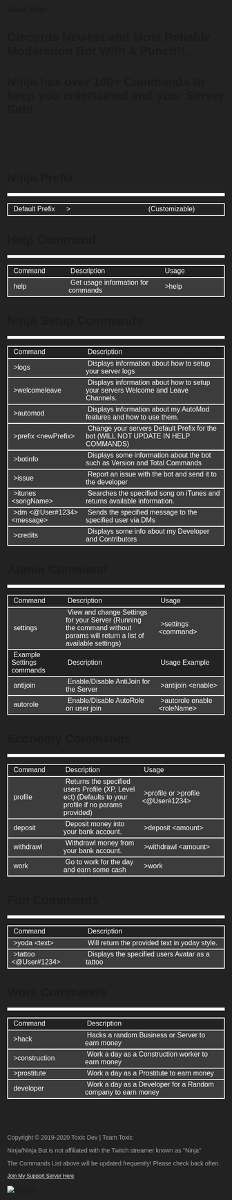 <html><head><style>
    @import url('https://fonts.googleapis.com/css?family=Montserrat&display=swap');
    * {
        font-family: 'Montserrat', sans-serif;
    }
    body{
        background-color: #222222 !important;
    }
    p{
        color: white;
        font-size: 16px;
    }
    .item {
        color: white;
        font-size: 14px;
    }
    #menu {
        background: #191919 !important;
        position: fixed;
    }
    #menu ul li a:not(.btn) {
        color: #fff !important;
        background-color: #191919 !important;
        text-transform: uppercase !important;
        padding: 0.400rem 1rem !important;
    }
    #menu ul li a:not(.btn):hover{
        color: #fa9c1f !important;
        background-color: #191919 !important;
        text-transform: uppercase !important;
        padding: 0.400rem 1rem !important;
        transition: color .5s !important;
    }
    #menu div.menu.container {
        background: #191919 !important;
    }
    #bot-details-page .bot-name {
        color: #fff !important;
    }
    .columns {
        flex-direction: column;
        align-items: center;
        text-align: center;
    }
    .container {
        color: white !important;
        box-shadow: none !important;
        border-top: none !important;
    }
    .status {
        display: none !important;
    }
    #bot-info p {
        justify-content: center !important;
    }
    .is-flex {
        display: flex !important;
    }
    .color-blue {
        display: none !important;
    }
    .column p:nth-child(1) {
        display: none !important;
    }
    #bot-stats {
        display: none !important;
    }
    .serversshards a span {
        background-color: transparent !important;
        color: #fff !important;
        margin: 0 !important;
        padding: 0 !important;
    }
    .btn-orange {
        border-radius: 100em;
        background-color: #FFFFFF;
        color: #222222;
        width: 110px !important;
        margin: 20px 10px 0 10px !important;
        padding: 10px;
    }
    .btn-orange:hover {
        background-color: #E8E8E8;
    }
    .botpagebutton {
        border-radius: 100em !important;
        background-color: #272727 !important;
        padding: 0.400rem 1rem !important;
        color: #fff !important;
        height: auto !important;
        line-height: 1.5 !important;
        font-size: 14px !important;
        border: 1px solid #222222 !important;
    }
    .botpagebutton:hover {
        color: #fff !important;
        background-color: #272727 !important;
        border: 1px solid white !important;
        transition: all .3s ease-in !important;
    }
    #delete {
        border: 1px solid #222222 !important;
    }
    #delete:hover {
        border: 1px solid white !important;
        transition: all .3s ease-in !important;
    }
    #report {
        border: 1px solid #222222 !important;
    }
    #report:hover {
        border: 1px solid white !important;
        transition: all .3s ease-in !important;
    }
    #cdm-zone-01 {
        display: none !important;
    }
    .lib a {
        color: #FFFFFF !important;
        font-size: 12px !important;
    }
    .lib a:hover {
        color: #E8E8E8 !important;
    }
    .container.is-widescreen {
        padding: 10px 0 !important;
        border: 0px !important;
    }
    p.bot-description {
        color: #FFFFFF !important;
        font-size: 20px !important;
    }
    .btn-like {
        background-color: #FFFFFF !important;
        color: #222222 !important;
        border-radius: 10px !important;
        border: none !important;
    }
    .btn-like:hover {
        background-color: #E8E8E8 !important;
        color: #222222 !important;
    }
    .atag,
    .bot-tags-title {
        display: none !important;
    }
    #bot-details-page > article > div.container.is-widescreen > div.columns.is-tablet.is-desktop > div.column {
        display: none !important;
    }
    .owners a{
        color: #fff !important;
    }
    #createdby i {
        font-style: normal !important;
    }
    #createdby b {
        background-color: #272727 !important;
        color: #fff;
    }
    b {
        color: white;
    }
    .longdescription {
        background: transparent !important;
    }
    .content {
        background: transparent !important;
        box-shadow: none !important;
    }
    .no:hover:hover {
        background: #222222 !important;
    }
    th.title {
        font-size: 16pt;
        color: white !important;
    }
    th.sub-title {
        font-size: 12pt;
        color: white !important;
    }
    td{
        color: white !important;
    }
    html{
        background: #222222 !important;
    }
    .content h1 {
        color: white !important;
        text-align: center !important;
        font-size: 40px !important;
        font-weight: bold !importantde;
    }
    .content h2 {
        color: white !important;
        text-align: center !important;
        font-size: 50px !important;
        font-weight: bolder !important;
        margin-bottom: -30px !important;
    }
    .content h3 {
        color: white !important;
        text-align: center !important;
        font-weight: bold !important;
        font-size: 30px !important;
        line-height: 35px !important;
        max-width: 1220px !important;
    }
    hr {
        background: white !important;
        border: 3px solid white !important;
    }
    tr {
        background: #3C3C3C !important;
        border: 2px solid white !important;
    }
    tr:hover {
        background-color: #222222 !important;
    }
    .JoinServer {
        border-radius: 100em;
        background-color: #FFFFFF;
        color: #222222;
        transition: all .4s ease-in-out;
        border: 1px solid #222222 !important;
        font-size: 14pt !important;
        padding: 10px !important;
        font: 600 18px "Karla", sans-serif !important;
        margin-bottom: 20px !important;
    }
    .JoinServer:hover {
        border-radius: 100em;
        background-color: #222222;
        color: #FFFFFF;
        transition: all .4s ease-in-out;
        border: 1px solid #FFFFFF !important;
        font-size: 14pt !important;
        padding: 10px !important;
        font: 600 18px "Karla", sans-serif !important;
        margin-bottom: 20px !important;
    }
    .columns .bot-img {
      height: 96px !important;
      width: 96px !important;
      box-shadow: none !important;
      border-radius: 72px !important;
      padding: 0 !important;
      margin: auto !important;
    }
    .centerr {
        display: block;
        margin-left: auto;
        margin-right: auto;
        width: 50%;
        border-radius: 10px;
        box-shadow: 0 0 5px 2px #FFFFFF;
        transition: all .5s ease-in-out;
        margin-bottom: 20px !important;
    }
    .centerr:hover {
        display: block;
        margin-left: auto;
        margin-right: auto;
        width: 55%;
        border-radius: 10px;
        box-shadow: 0 0 5px 2px #fa6060;
        transition: all .5s;
        margin-bottom: 20px !important;
    }
    .gif-img {
        display: block;
        margin-left: auto;
        margin-right: auto;
        width: 20%;
        border-radius: 10px;
        box-shadow: 0 0 5px 2px #FFFFFF;
    }
    .gif-img:hover {
        display: block;
        margin-left: auto;
        margin-right: auto;
        width: 25%;
        border-radius: 10px;
        box-shadow: 0 0 5px 2px #fa6060;
        transition: all .5s ease-in;
    }
    .footer {
        background-color: #222222 !important;
    }
    .my-copyright {
        font-size: 14px !important;
        color: #a2a7ab !important;
    }
    .footer a {
        font-size: 12px !important;
        color: #e8e8e8 !important;
    }
    .footer a:hover {
        color: #a2a7ab !important;
        text-decoration: underline !important;
    }
    ::-moz-selection {
        background: #FFFFFF;
        border-radius: 15px;
    }
    ::selection {
        color: black;
        background: #FFFFFF;
    }
    ::webkit-scrollbar {
        width: 9px;
    }
    ::-webkit-scrollbar-thumb {
        background-color: #FFFFFF;
        border-radius: 8px;  
    }
    ::-webkit-scrollbar-track {
        background-color: #252525;
    }
</style>
</head><body><h3>About Ninja</h3>
<h1>Discords Newest and Most Reliable Moderation Bot With A Punch!!,</h1>
<h1>Ninja has over 100+ Commands to keep you entertained and your Server Safe</h1>
<br>
<br>
<br>
<br>
<h1>Ninja Prefix</h1>
<hr>
<table border="0" cellpadding="10" style="width:100%;border-color:none;margin-left:auto;margin-right:auto;">
<tbody>
<tr style="height: 25px; background: #222222 !important;">
<td style="width: 163.533px; height: 28px;">&nbsp;Default Prefix</td>
<td style="width: 351.467px; height: 23px;">&nbsp;></td>
<td style="width: 237px; height: 23px;">&nbsp;(Customizable)</td>
</tr>
</tbody>
</table>
<h1>Help Command</h1>
<hr>
<table border="0" cellpadding="10" style="width:100%;border-color:none;margin-left:auto;margin-right:auto;">
<tbody>
<tr style="height: 25px; background: #222222 !important;">
<td style="width: 163.533px; height: 28px;">&nbsp;Command</td>
<td style="width: 351.467px; height: 23px;">&nbsp;Description</td>
<td style="width: 237px; height: 23px;">&nbsp;Usage</td>
</tr>
 <tr style="height: 20px;">
<td style="width: 163.533px; height: 20px;">&nbsp;<span style="color: white;">help</span></td>
<td style="width: 351.467px; height: 20px;">&nbsp;Get usage information for commands</td>
<td style="width: 237px; height: 20px;">&nbsp;>help</td>
</tr>
</tbody>
</table>
<h1>Ninja Setup Commands</h1>
<hr>
<table border="0" cellpadding="10" style="width:100%;border-color:none;margin-left:auto;margin-right:auto;">
<tbody>
<tr style="height: 25px; background: #222222 !important;">
<td style="width: 163.533px; height: 28px;">&nbsp;Command</td>
<td style="width: 351.467px; height: 23px;">&nbsp;Description</td>
</tr>
<tr style="height: 20px;">
<td style="width: 163.533px; height: 20px;">&nbsp;<span style="color: white;">>logs</span></td>
<td style="width: 351.467px; height: 20px;">&nbsp;Displays information about how to setup your server logs</td>
</tr>
<tr style="height: 20px;">
<td style="width: 163.533px; height: 20px;">&nbsp;<span style="color: white;">>welcomeleave</span></td>
<td style="width: 351.467px; height: 20px;">&nbsp;Displays information about how to setup your servers Welcome and Leave Channels.</td>
</tr>
<tr style="height: 20px;">
<td style="width: 163.533px; height: 20px;">&nbsp;<span style="color: white;">>automod</span></td>
<td style="width: 351.467px; height: 20px;">&nbsp;Displays information about my AutoMod features and how to use them.</td>
</tr>
<tr style="height: 20px;">
<td style="width: 163.533px; height: 20px;">&nbsp;<span style="color: white;">>prefix &lt;newPrefix&gt;</span></td>
<td style="width: 351.467px; height: 20px;">&nbsp;Change your servers Default Prefix for the bot (WILL NOT UPDATE IN HELP COMMANDS)</td>
</tr>
<tr style="height: 20px;">
<td style="width: 163.533px; height: 20px;">&nbsp;<span style="color: white;">>botinfo</span></td>
<td style="width: 351.467px; height: 20px;">&nbsp;Displays some information about the bot such as Version and Total Commands</td>
</tr>
<tr style="height: 20px;">
<td style="width: 163.533px; height: 20px;">&nbsp;<span style="color: white;">>issue</span></td>
<td style="width: 351.467px; height: 20px;">&nbsp;Report an issue with the bot and send it to the developer</td>
</tr>
<tr style="height: 20px;">
<td style="width: 163.533px; height: 20px;">&nbsp;<span style="color: white;">>itunes &lt;songName&gt;</span></td>
<td style="width: 351.467px; height: 20px;">&nbsp;Searches the specified song on iTunes and returns available information.</td>
</tr>
<tr style="height: 20px;">
<td style="width: 163.533px; height: 20px;">&nbsp;<span style="color: white;">>dm &lt;@User#1234&gt; &lt;message&gt;</span></td>
<td style="width: 351.467px; height: 20px;">&nbsp;Sends the specified message to the specified user via DMs</td>
</tr>
<tr style="height: 20px;">
<td style="width: 163.533px; height: 20px;">&nbsp;<span style="color: white;">>credits</span></td>
<td style="width: 351.467px; height: 20px;">&nbsp;Displays some info about my Developer and Contributors</td>
</tr>
</tbody>
</table>
<h1>Admin Command</h1>
<hr>
<table border="0" cellpadding="10" style="width:100%;border-color:none;margin-left:auto;margin-right:auto;">
<tbody>
<tr style="height: 25px; background: #222222 !important;">
<td style="width: 163.533px; height: 28px;">&nbsp;Command</td>
<td style="width: 351.467px; height: 23px;">&nbsp;Description</td>
<td style="width: 237px; height: 23px;">&nbsp;Usage</td>
</tr>
<tr style="height: 20px;">
<td style="width: 163.533px; height: 20px;">&nbsp;<span style="color: white;">settings</span></td>
<td style="width: 351.467px; height: 20px;">&nbsp;View and change Settings for your Server (Running the command without params will return a list of available settings)</td>
<td style="width: 237px; height: 20px;">&nbsp;>settings &lt;command&gt;</td>
</tr>
<tr style="height: 25px; background: #222222 !important;">
<td style="width: 163.533px; height: 28px;">&nbsp;Example Settings commands</td>
<td style="width: 351.467px; height: 23px;">&nbsp;Description</td>
<td style="width: 237px; height: 23px;">&nbsp;Usage Example</td>
</tr>
<tr style="height: 20px;">
<td style="width: 163.533px; height: 20px;">&nbsp;<span style="color: white;">antijoin</span></td>
<td style="width: 351.467px; height: 20px;">&nbsp;Enable/Disable AntiJoin for the Server</td>
<td style="width: 237px; height: 20px;">&nbsp;>antijoin &lt;enable&gt;</td>
</tr>
<tr style="height: 20px;">
<td style="width: 163.533px; height: 20px;">&nbsp;<span style="color: white;">autorole</span></td>
<td style="width: 351.467px; height: 20px;">&nbsp;Enable/Disable AutoRole on user join</td>
<td style="width: 237px; height: 20px;">&nbsp;>autorole enable &lt;roleName&gt;</td>
</tr>
</tbody>
</table>
<h1>Economy Commands</h1>
<hr><table border="0" cellpadding="10" style="width:100%;border-color:none;margin-left:auto;margin-right:auto;">
 
<tbody>
<tr style="height: 25px; background: #222222 !important;">
<td style="width: 163.533px; height: 28px;">&nbsp;Command</td>
<td style="width: 351.467px; height: 23px;">&nbsp;Description</td>
<td style="width: 237px; height: 23px;">&nbsp;Usage</td>
</tr>
<tr style="height: 20px;">
<td style="width: 163.533px; height: 20px;">&nbsp;<span style="color: white;">profile</span></td>
<td style="width: 351.467px; height: 20px;">&nbsp;Returns the specified users Profile (XP, Level ect) (Defaults to your profile if no params provided)</td>
<td style="width: 337px; height: 20px;">&nbsp;>profile or >profile &lt;@User#1234&gt;</td>
</tr>
<tr style="height: 20px;">
<td style="width: 163.533px; height: 20px;">&nbsp;<span style="color: white;">deposit</span></td>
<td style="width: 351.467px; height: 20px;">&nbsp;Deposit money into your bank account.</td>
<td style="width: 337px; height: 20px;">&nbsp;>deposit &lt;amount&gt;</td>
</tr>
<tr style="height: 20px;">
<td style="width: 163.533px; height: 20px;">&nbsp;<span style="color: white;">withdrawl</span></td>
<td style="width: 351.467px; height: 20px;">&nbsp;Withdrawl money from your bank account.</td>
<td style="width: 337px; height: 20px;">&nbsp;>withdrawl &lt;amount&gt;</td>
</tr>
<tr style="height: 20px;">
<td style="width: 163.533px; height: 20px;">&nbsp;<span style="color: white;">work</span></td>
<td style="width: 351.467px; height: 20px;">&nbsp;Go to work for the day and earn some cash</td>
<td style="width: 337px; height: 20px;">&nbsp;>work</td>
</tr>
</tbody>
</table>
<h1>Fun Commands</h1>
<hr><table border="0" cellpadding="10" style="width:100%;border-color:none;margin-left:auto;margin-right:auto;">
 
<tbody>
<tr style="height: 25px; background: #222222 !important;">
<td style="width: 163.533px; height: 28px;">&nbsp;Command</td>
<td style="width: 351.467px; height: 23px;">&nbsp;Description</td>
</tr>
<tr style="height: 20px;">
<td style="width: 163.533px; height: 20px;">&nbsp;<span style="color: white;">>yoda &lt;text&gt;</span></td>
<td style="width: 351.467px; height: 20px;">&nbsp;Will return the provided text in yoday style.</td>
</tr>
<tr style="height: 20px;">
<td style="width: 163.533px; height: 20px;">&nbsp;<span style="color: white;">>tattoo &lt;@User#1234&gt;</span></td>
<td style="width: 351.467px; height: 20px;">&nbsp;Displays the specified users Avatar as a tattoo</td>
</tr>
</tbody>
</table>
<h1>Work Commands</h1>
<hr><table border="0" cellpadding="10" style="width:100%;border-color:none;margin-left:auto;margin-right:auto;">
 
<tbody>
<tr style="height: 25px; background: #222222 !important;">
<td style="width: 163.533px; height: 28px;">&nbsp;Command</td>
<td style="width: 351.467px; height: 23px;">&nbsp;Description</td>
</tr>
<tr style="height: 20px;">
<td style="width: 163.533px; height: 20px;">&nbsp;<span style="color: white;">>hack</span></td>
<td style="width: 351.467px; height: 20px;">&nbsp;Hacks a random Business or Server to earn money</td>
</tr>
<tr style="height: 20px;">
<td style="width: 163.533px; height: 20px;">&nbsp;<span style="color: white;">>construction</span></td>
<td style="width: 351.467px; height: 20px;">&nbsp;Work a day as a Construction worker to earn money</td>
</tr>
<tr style="height: 20px;">
<td style="width: 163.533px; height: 20px;">&nbsp;<span style="color: white;">>prostitute</span></td>
<td style="width: 351.467px; height: 20px;">&nbsp;Work a day as a Prostitute to earn money</td>
</tr>
<tr style="height: 20px;">
<td style="width: 163.533px; height: 20px;">&nbsp;<span style="color: white;">developer</span></td>
<td style="width: 351.467px; height: 20px;">&nbsp;Work a day as a Developer for a Random company to earn money</td>
</tr>
</tbody>
</table>
<br>
<br>
<br>
<div class="footer">
    <p class="my-copyright">Copyright © 2019-2020 Toxic Dev | Team Toxic</p>
    <p class="my-copyright">Ninja/Ninja Bot is not affiliated with the Twitch streamer known as "Ninja"</p>
    <p class="my-copyright">The Commands List above will be updated frequently! Please check back often.</p>
    <a target="_blank" onclick="trackCampaignWebClick('', 'description');" rel="nofollow" href="https://discord.gg/NeeaqnC">Join My Support Server Here</a>
</div></body></html>
 
[![Discord](https://discordapp.com/api/guilds/668701870663008257/widget.png?style=banner2)](https://discord.gg/NeeaqnC)
